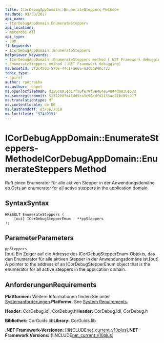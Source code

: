 ```yaml
---
title: ICorDebugAppDomain::EnumerateSteppers-Methode
ms.date: 03/30/2017
api_name:
- ICorDebugAppDomain.EnumerateSteppers
api_location:
- mscordbi.dll
api_type:
- COM
f1_keywords:
- ICorDebugAppDomain::EnumerateSteppers
helpviewer_keywords:
- ICorDebugAppDomain::EnumerateSteppers method [.NET Framework debugging]
- EnumerateSteppers method [.NET Framework debugging]
ms.assetid: 3f3c4503-570e-44c1-ae6a-a3c6b840c732
topic_type:
- apiref
author: rpetrusha
ms.author: ronpet
ms.openlocfilehash: d326c801ed17fa6fe79f9e464e64844d0016e572
ms.sourcegitcommit: 5137208fa414d9ca3c58cdfd2155ac81bc89e917
ms.translationtype: MT
ms.contentlocale: de-DE
ms.lasthandoff: 03/06/2019
ms.locfileid: "57489351"
---
```

# <a name="icordebugappdomainenumeratesteppers-method"></a><span data-ttu-id="ea505-102">ICorDebugAppDomain::EnumerateSteppers-Methode</span><span class="sxs-lookup"><span data-stu-id="ea505-102">ICorDebugAppDomain::EnumerateSteppers Method</span></span>
<span data-ttu-id="ea505-103">Ruft einen Enumerator für alle aktiven Stepper in der Anwendungsdomäne ab.</span><span class="sxs-lookup"><span data-stu-id="ea505-103">Gets an enumerator for all active steppers in the application domain.</span></span>  
  
## <a name="syntax"></a><span data-ttu-id="ea505-104">Syntax</span><span class="sxs-lookup"><span data-stu-id="ea505-104">Syntax</span></span>  
  
```  
HRESULT EnumerateSteppers (  
    [out] ICorDebugStepperEnum   **ppSteppers  
);  
```  
  
## <a name="parameters"></a><span data-ttu-id="ea505-105">Parameter</span><span class="sxs-lookup"><span data-stu-id="ea505-105">Parameters</span></span>  
 `ppSteppers`  
 <span data-ttu-id="ea505-106">[out] Ein Zeiger auf die Adresse des ICorDebugStepperEnum-Objekts, das den Enumerator für alle aktiven Stepper in der Anwendungsdomäne ist.</span><span class="sxs-lookup"><span data-stu-id="ea505-106">[out] A pointer to the address of an ICorDebugStepperEnum object that is the enumerator for all active steppers in the application domain.</span></span>  
  
## <a name="requirements"></a><span data-ttu-id="ea505-107">Anforderungen</span><span class="sxs-lookup"><span data-stu-id="ea505-107">Requirements</span></span>  
 <span data-ttu-id="ea505-108">**Plattformen:** Weitere Informationen finden Sie unter [Systemanforderungen](../../../../docs/framework/get-started/system-requirements.md).</span><span class="sxs-lookup"><span data-stu-id="ea505-108">**Platforms:** See [System Requirements](../../../../docs/framework/get-started/system-requirements.md).</span></span>  
  
 <span data-ttu-id="ea505-109">**Header:** CorDebug.idl, CorDebug.h</span><span class="sxs-lookup"><span data-stu-id="ea505-109">**Header:** CorDebug.idl, CorDebug.h</span></span>  
  
 <span data-ttu-id="ea505-110">**Bibliothek:** CorGuids.lib</span><span class="sxs-lookup"><span data-stu-id="ea505-110">**Library:** CorGuids.lib</span></span>  
  
 <span data-ttu-id="ea505-111">**.NET Framework-Versionen:** [!INCLUDE[net_current_v10plus](../../../../includes/net-current-v10plus-md.md)]</span><span class="sxs-lookup"><span data-stu-id="ea505-111">**.NET Framework Versions:** [!INCLUDE[net_current_v10plus](../../../../includes/net-current-v10plus-md.md)]</span></span>
